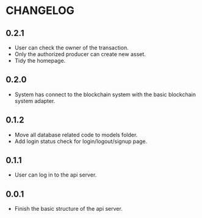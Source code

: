 # CHANGELOG
## 0.2.1
- User can check the owner of the transaction.
- Only the authorized producer can create new asset.
- Tidy the homepage.

## 0.2.0
- System has connect to the blockchain system with the basic blockchain system adapter.

## 0.1.2
- Move all database related code to models folder.
- Add login status check for login/logout/signup page.

## 0.1.1
- User can log in to the api server.

## 0.0.1
- Finish the basic structure of the api server.
